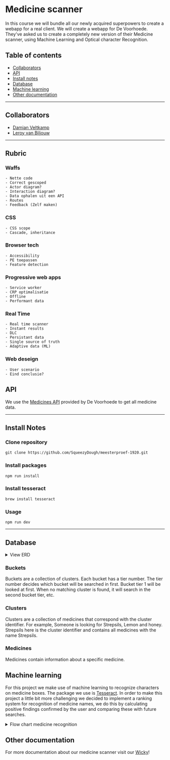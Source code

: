 # Medicine scanner
In this course we will bundle all our newly acquired superpowers to create a webapp for a real client. We will create a webapp for De Voorhoede. They've asked us to create a completely new version of their Medicine scanner, using Machine Learning and Optical character Recognition.

## Table of contents
- [Collaborators](#collaborators)
- [API](#api)
- [Install notes](#install)
- [Database](#database)
- [Machine learning](#machine-learning)
- [Other documentation](#docs)

------

<a name="collaborators">

## Collaborators
- [Damian Veltkamp](https://github.com/damian1997/meesterproef-1920)
- [Leroy van Biljouw](https://github.com/SqueezyDough/meesterproef-1920)

------

## Rubric
### Waffs 
	- Nette code
	- Correct gescoped
	- Actor diagram?
	- Interaction diagram?
	- Data ophalen uit een API
	- Routes
	- Feedback (Zelf maken)

### CSS
	- CSS scope
	- Cascade, inheritance

### Browser tech
	- Accessibility
	- PE toepassen
	- Feature detection

### Progressive web apps
	- Service worker
	- CRP optimalisatie
	- Offline 
	- Performant data
	
### Real Time
	- Real time scanner
	- Instant results
	- DLC
	- Persistant data
	- Single source of truth
	- Adaptive data (ML)

### Web deseign
	- User scenario
	- Eind conclusie? 




<a name="api">

## API
We use the [Medicines API](https://hva-cmd-meesterproef-ai.now.sh/medicines) provided by De Voorhoede to get all medicine data.

------

<a name="install">

## Install Notes
### Clone repository
`git clone https://github.com/SqueezyDough/meesterproef-1920.git`

### Install packages
`npm run install`

### Install tesseract
`brew install tesseract`

### Usage
`npm run dev`

------

<a name="database">
  
## Database

<details>
  <summary>View ERD</summary>
    
  ![meds_erd](https://user-images.githubusercontent.com/33430653/83125649-1beb3180-a0d8-11ea-9709-19201a9f9137.png)
</details>

### Buckets
Buckets are a collection of clusters. Each bucket has a tier number. The tier number decides which bucket will be searched in first. Bucket tier 1 will be looked at first. When no matching cluster is found, it will search in the second bucket tier, etc.

### Clusters
Clusters are a collection of medicines that correspond with the cluster identifier. For example, Someone is looking for Strepsils, Lemon and honey. Strepsils here is the cluster identifier and contains all medicines with the name Strepsils. 

### Medicines
Medicines contain information about a specific medicine.

<a name="ml">
  
## Machine learning
For this project we make use of machine learning to recognize characters on medicine boxes. The package we use is [Tesseract](https://www.npmjs.com/package/node-tesseract-ocr).
In order to make this project a little bit more challenging we decided to implement a ranking system for recognition of medicine names, we do this by calculating positive findings confirmed by the user
and comparing these with future searches.

<details>
<summary>Flow chart medicine recognition</summary>
Recognition flow start

![flow-chart-v1-flow-start](https://user-images.githubusercontent.com/19706066/83023546-54820100-a02d-11ea-81b4-aa99712fc7b8.jpg)

------

Recognizing medicine name flow

![flow-chart-v1-recognise-name-flow](https://user-images.githubusercontent.com/19706066/83023571-5cda3c00-a02d-11ea-9568-828ea07fc889.jpg)

------

Recognizing RVG code flow

![flow-chart-v1-recognise-rvg-flow](https://user-images.githubusercontent.com/19706066/83023595-64014a00-a02d-11ea-841e-e854756ca2ce.jpg)
</details>

<a name="docs">
  
## Other documentation
For more documentation about our medicine scanner visit our [Wicky](https://github.com/SqueezyDough/meesterproef-1920/wiki)!
